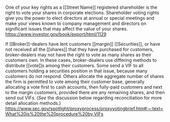 One of your key rights as a [[Street Name]] registered shareholder is the right to vote your shares in corporate elections. Shareholder voting rights give you the power to elect directors at annual or special meetings and make your views known to company management and directors on significant issues that may affect the value of your shares.
https://www.investor.gov/book/export/html/1129

If [[Broker]]-dealers have lent customers [[margin]] [[Securities]], or have not received all the [[shares]] that they have purchased for customers, broker-dealers may not have the right to vote as many shares as their customers own. In these cases, broker-dealers use differing methods to distribute [[vote]]s among their customers. Some send a VIF to all customers holding a securities position in that issue, because many customers do not respond. Others allocate the aggregate number of shares the firm is permitted to vote among their customer base, generally allocating a vote first to cash accounts, then fully-paid customers and next to the margin customers, provided there are any remaining shares, and then send out VIFs. (_See_ the discussion below regarding reconciliation for more detail allocation methods.)
https://www.sec.gov/spotlight/proxyprocess/proxyvotingbrief.htm#:~:text=What%20is%20the%20procedure%20by,VIFs
